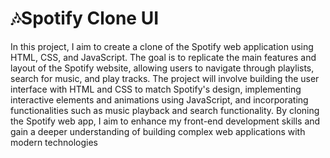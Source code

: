 # 🎶Spotify Clone UI
In this project, I aim to create a clone of the Spotify web application using HTML, CSS, and JavaScript. The goal is to replicate the main features and layout of the Spotify website, allowing users to navigate through playlists, search for music, and play tracks. The project will involve building the user interface with HTML and CSS to match Spotify's design, implementing interactive elements and animations using JavaScript, and incorporating functionalities such as music playback and search functionality. By cloning the Spotify web app, I aim to enhance my front-end development skills and gain a deeper understanding of building complex web applications with modern technologies
